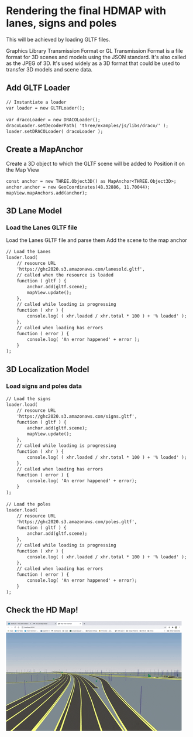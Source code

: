 # Rendering the final HDMAP with lanes, signs and poles
This will be achieved by loading GLTF files.

Graphics Library Transmission Format or GL Transmission Format is a file format for 3D scenes and models using the JSON standard.
It's also called as the JPEG of 3D. It's used widely as a 3D format that could be used to transfer 3D models and scene data.

## Add GLTF Loader
````
// Instantiate a loader
var loader = new GLTFLoader();

var dracoLoader = new DRACOLoader();
dracoLoader.setDecoderPath( 'three/examples/js/libs/draco/' );
loader.setDRACOLoader( dracoLoader );
````
## Create a MapAnchor
Create a 3D object to which the GLTF scene will be added to
Position it on the Map View
````
const anchor = new THREE.Object3D() as MapAnchor<THREE.Object3D>;
anchor.anchor = new GeoCoordinates(48.32886, 11.70044);
mapView.mapAnchors.add(anchor);
````
## 3D Lane Model
### Load the Lanes GLTF file
Load the Lanes GLTF file and parse them
Add the scene to the map anchor

````
// Load the Lanes 
loader.load(
    // resource URL
    'https://ghc2020.s3.amazonaws.com/lanesold.gltf',
    // called when the resource is loaded
    function ( gltf ) {
        anchor.add(gltf.scene);
        mapView.update();
    },
    // called while loading is progressing
    function ( xhr ) {
        console.log( ( xhr.loaded / xhr.total * 100 ) + '% loaded' );
    },
    // called when loading has errors
    function ( error ) {
        console.log( 'An error happened' + error );
    }
);
````
## 3D Localization Model
### Load signs and poles data
````
// Load the signs
loader.load(
    // resource URL
    'https://ghc2020.s3.amazonaws.com/signs.gltf',
    function ( gltf ) {
        anchor.add(gltf.scene);
        mapView.update();
    },
    // called while loading is progressing
    function ( xhr ) {
        console.log( ( xhr.loaded / xhr.total * 100 ) + '% loaded' );
    },
    // called when loading has errors
    function ( error ) {
        console.log( 'An error happened' + error);
    }
);

// Load the poles
loader.load(
    // resource URL
    'https://ghc2020.s3.amazonaws.com/poles.gltf',
    function ( gltf ) {
        anchor.add(gltf.scene);
    },
    // called while loading is progressing
    function ( xhr ) {
        console.log( ( xhr.loaded / xhr.total * 100 ) + '% loaded' );
    },
    // called when loading has errors
    function ( error ) {
        console.log( 'An error happened' + error);
    }
);
````
## Check the HD Map!
![](HDMap.gif)
